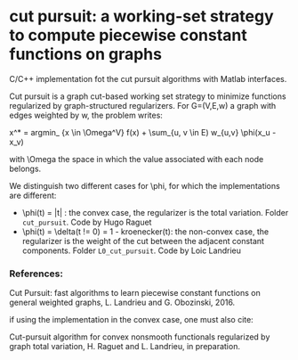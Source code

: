 # cut pursuit: a working-set strategy to compute piecewise constant functions on graphs
C/C++ implementation fot the cut pursuit algorithms with Matlab interfaces.

Cut pursuit is a graph cut-based working set strategy to minimize functions regularized by graph-structured regularizers. For G=(V,E,w) a graph with edges weighted by w, the problem writes:

x^* = argmin_ {x \in \Omega^V} f(x) + \sum_{u, v \in E) w_{u,v} \phi(x_u - x_v)

with \Omega the space in which the value associated with each node belongs.

We distinguish two different cases  for \phi, for which the implementations are different:
- \phi(t) = |t|  : the convex case,  the regularizer is the total variation. Folder `cut_pursuit`. Code by Hugo Raguet
- \phi(t) = \delta(t != 0) = 1 - kroenecker(t):  the non-convex case, the regularizer is the weight of the cut between the adjacent constant components. Folder `L0_cut_pursuit`. Code by Loic Landrieu

### References:

Cut Pursuit: fast algorithms to learn piecewise constant functions on general weighted graphs,
L. Landrieu and G. Obozinski, 2016.

if using the implementation in the convex case, one must also cite:

Cut-pursuit algorithm for convex nonsmooth functionals regularized by graph total variation, H. Raguet and L. Landrieu, in preparation. 
